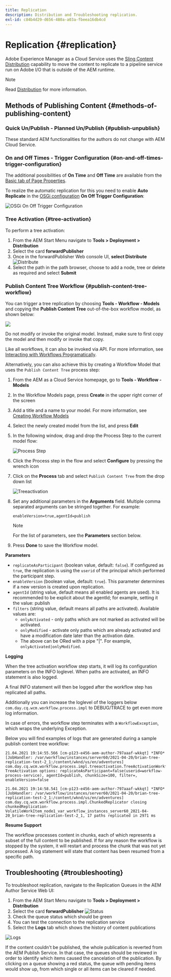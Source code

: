 ```yaml
---
title: Replication
description: Distribution and Troubleshooting replication.
exl-id: c84b4d29-d656-480a-a03a-fbeea16db4cd
---
```

# Replication {#replication}

Adobe Experience Manager as a Cloud Service  uses the [Sling Content Distribution](https://sling.apache.org/documentation/bundles/content-distribution.html) capability to move the content to replicate to a pipeline service run on Adobe I/O that is outside of the AEM runtime. 

>[!NOTE]
>
>Read [Distribution](/help/core-concepts/architecture.md#content-distribution) for more information.

## Methods of Publishing Content {#methods-of-publishing-content}

### Quick Un/Publish - Planned Un/Publish {#publish-unpublish}

These standard AEM functionalities for the authors do not change with AEM Cloud Service.

### On and Off Times - Trigger Configuration {#on-and-off-times-trigger-configuration}

The additional possibilities of **On Time** and **Off Time** are available from the [Basic tab of Page Properties](/help/sites-cloud/authoring/fundamentals/page-properties.md#basic).

To realize the automatic replication for this you need to enable **Auto Replicate** in the [OSGi configuration](/help/implementing/deploying/configuring-osgi.md) **On Off Trigger Configuration**: 

   ![OSGi On Off Trigger Configuration](/help/operations/assets/replication-on-off-trigger.png)

### Tree Activation {#tree-activation}

To perform a tree activation:

1. From the AEM Start Menu navigate to **Tools > Deployment > Distribution**
2. Select the card **forwardPublisher**
3. Once in the forwardPublisher Web console UI, **select Distribute**
![Distribute](assets/distribute.png "Distribute")
4. Select the path in the path browser, choose to add a node, tree or delete as required and select **Submit**

### Publish Content Tree Workflow {#publish-content-tree-workflow}

You can trigger a tree replication by choosing **Tools - Workflow - Models** and copying the **Publish Content Tree** out-of-the-box workflow model, as shown below:

![](/help/operations/assets/publishcontenttreeworkflow.png)

Do not modify or invoke the original model. Instead, make sure to first copy the model and then modify or invoke that copy.

Like all workflows, it can also be invoked via API. For more information, see [Interacting with Workflows Programatically](https://experienceleague.adobe.com/docs/experience-manager-65/developing/extending-aem/extending-workflows/workflows-program-interaction.html?lang=en#extending-aem).

Alternatively, you can also achieve this by creating a Workflow Model that uses the `Publish Content Tree` process step:

1. From the AEM as a Cloud Service homepage, go to **Tools - Workflow - Models**
1. In the Workflow Models page, press **Create** in the upper right corner of the screen
1. Add a title and a name to your model. For more information, see [Creating Workflow Models](https://experienceleague.adobe.com/docs/experience-manager-65/developing/extending-aem/extending-workflows/workflows-models.html)
1. Select the newly created model from the list, and press **Edit**
1. In the following window, drag and drop the Process Step to the current model flow:
   
   ![Process Step](/help/operations/assets/processstep.png)

1. Click the Process step in the flow and select **Configure** by pressing the wrench icon
1. Click on the **Process** tab and select `Publish Content Tree` from the drop down list
   
   ![Treeactivation](/help/operations/assets/newstep.png)

1. Set any additional parameters in the **Arguments** field. Multiple comma separated arguments can be stringed together. For example:
   
   `enableVersion=true,agentId=publish`  

   
   >[!NOTE]
   >
   >For the list of parameters, see the **Parameters** section below.

1. Press **Done** to save the Workflow model.

**Parameters**

* `replicateAsParticipant` (boolean value, default: `false`). If configured as `true`, the replication is using the `userid` of the principal which performed the participant step.
* `enableVersion` (boolean value, default: `true`). This parameter determines if a new version is created upon replication.
* `agentId` (string value, default means all enabled agents are used). It is recommended to be explicit about the agentId; for example, setting it the value: publish
* `filters` (string value, default means all paths are activated). Available values are:
  * `onlyActivated` - only paths which are not marked as activated will be activated.
  * `onlyModified` - activate only paths which are already activated and have a modification date later than the activation date.
  * The above can be ORed with a pipe "|". For example, `onlyActivated|onlyModified`.  

**Logging**

When the tree activation workflow step starts, it will log its configuration parameters on the INFO loglevel. When paths are activated, an INFO statement is also logged.

A final INFO statement will then be logged after the workflow step has replicated all paths.

Additionally you can increase the loglevel of the loggers below `com.day.cq.wcm.workflow.process.impl` to DEBUG/TRACE to get even more log information.

In case of errors, the workflow step terminates with a `WorkflowException`, which wraps the underlying Exception.

Below you will find examples of logs that are generated during a sample publish content tree workflow:

```
21.04.2021 19:14:55.566 [cm-p123-e456-aem-author-797aaaf-wkkqt] *INFO* [JobHandler: /var/workflow/instances/server60/2021-04-20/brian-tree-replication-test-2_1:/content/wknd/us/en/adventures] com.day.cq.wcm.workflow.process.impl.treeactivation.TreeActivationWorkflowProcess TreeActivation options: replicateAsParticipant=false(userid=workflow-process-service), agentId=publish, chunkSize=100, filter=, enableVersion=false
```

```
21.04.2021 19:14:58.541 [cm-p123-e456-aem-author-797aaaf-wkkqt] *INFO* [JobHandler: /var/workflow/instances/server60/2021-04-20/brian-tree-replication-test-2_1:/content/wknd/us/en/adventures] com.day.cq.wcm.workflow.process.impl.ChunkedReplicator closing chunkedReplication-VolatileWorkItem_node1_var_workflow_instances_server60_2021-04-20_brian-tree-replication-test-2_1, 17 paths replicated in 2971 ms
```

**Resume Support**

The workflow processes content in chunks, each of which represents a subset of the full content to be published. If for any reason the workflow is stopped by the system, it will restart and process the chunk that was not yet processed. A log statement will state that content has been resumed from a specific path.

## Troubleshooting {#troubleshooting}

To troubleshoot replication, navigate to the Replication Queues in the AEM Author Service Web UI:

1. From the AEM Start Menu navigate to **Tools > Deployment > Distribution**
2. Select the card **forwardPublisher**
![Status](assets/status.png "Status")
3. Check the queue status which should be green
4. You can test the connection to the replication service
5. Select the **Logs** tab which shows the history of content publications

![Logs](assets/logs.png "Logs")

If the content couldn't be published, the whole publication is reverted from the AEM Publish Service.
In that case, the queues should be reviewed in order to identify which items caused the cancelation of the publication. By clicking on a queue showing a red status, the queue with pending items would show up, from which single or all items can be cleared if needed.
